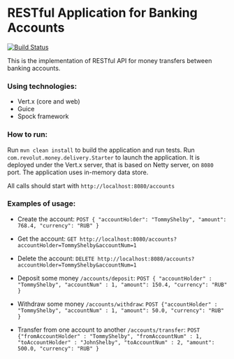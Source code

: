 # RESTful Application for Banking Accounts #
[![Build Status](https://travis-ci.com/TeaSet/money-delivery.svg?branch=master)](https://travis-ci.com/TeaSet/money-delivery)

This is the implementation of RESTful API for money transfers between banking accounts. 

### Using technologies: ###
* Vert.x (core and web)
* Guice
* Spock framework

### How to run: ###
Run `mvn clean install` to build the application and run tests. Run `com.revolut.money.delivery.Starter` to launch 
the application. It is deployed under the Vert.x server, that is based on Netty server, on `8080` port. The application
uses in-memory data store.

All calls should start with `http://localhost:8080/accounts`

### Examples of usage: ###

* Create the account:
`POST { "accountHolder": "TommyShelby", "amount": 768.4, "currency": "RUB" }`

* Get the account:
`GET http://localhost:8080/accounts?accountHolder=TommyShelby&accountNum=1`

* Delete the account:
`DELETE http://localhost:8080/accounts?accountHolder=TommyShelby&accountNum=1`

* Deposit some money `/accounts/deposit`:
`POST { "accountHolder" : "TommyShelby", "accountNum" : 1, "amount": 150.4, "currency": "RUB" }`

* Withdraw some money `/accounts/withdraw`:
`POST {"accountHolder" : "TommyShelby", "accountNum" : 1, "amount": 50.0, "currency": "RUB" }`

* Transfer from one account to another `/accounts/transfer`:
`POST {"fromAccountHolder" : "TommyShelby", "fromAccountNum" : 1, "toAccountHolder" : "JohnShelby", "toAccountNum" : 2, "amount": 500.0, "currency": "RUB" }`




  
